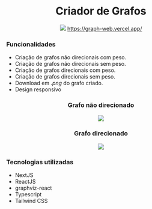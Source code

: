 <div>
    <div align = "center">
        <h1>Criador de Grafos</h1>
        <img src="https://user-images.githubusercontent.com/47988061/155004556-e9371621-9da1-4ae5-9fc0-992d58b73c5c.png"/>
        <a href="https://graph-web.vercel.app/" target="_blank">https://graph-web.vercel.app/</a>
    </div>
    <h3>Funcionalidades</h3>
    <ul>
        <li>Criação de grafos não direcionais com peso.</li>
        <li>Criação de grafos não direcionais sem peso.</li>
        <li>Criação de grafos direcionais com peso.</li>
        <li>Criação de grafos direcionais sem peso.</li>
        <li>Download em <i>.png</i> do grafo criado.</li>
        <li>Design responsivo</li>
    </ul>
    <div align = "center">
    <h3>Grafo não direcionado</h3>
    <img src="https://user-images.githubusercontent.com/47988061/155004843-d5acb7c0-1369-4c75-b7f7-b736a2a6d5f5.gif"/>
    </div>
    <div align = "center">
    <h3>Grafo direcionado</h3>
    <img src="https://user-images.githubusercontent.com/47988061/155004796-3f389e6e-f196-4ec4-b76b-b3f4bcd20463.gif"/>
    </div>
    <h3>Tecnologias utilizadas</h3>
    <ul>
        <li>NextJS</li>
        <li>ReactJS</li>
        <li>graphviz-react</li>
        <li>Typescript</li>
        <li>Tailwind CSS</li>
    </ul>
</div>